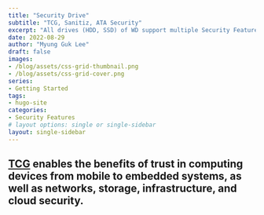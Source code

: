 ```yaml
---
title: "Security Drive"
subtitle: "TCG, Sanitiz, ATA Security"
excerpt: "All drives (HDD, SSD) of WD support multiple Security Features (TCG, Sanitize, and ATA security)."
date: 2022-08-29
author: "Myung Guk Lee"
draft: false
images:
- /blog/assets/css-grid-thumbnail.png
- /blog/assets/css-grid-cover.png
series:
- Getting Started
tags:
- hugo-site
categories:
- Security Features
# layout options: single or single-sidebar
layout: single-sidebar
---
```


## [TCG](https://trustedcomputinggroup.org/about/) enables the benefits of trust in computing devices from mobile to embedded systems, as well as networks, storage, infrastructure, and cloud security.